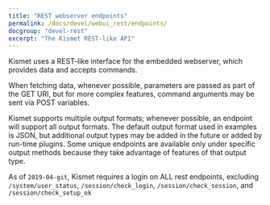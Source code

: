 ```yaml
---
title: "REST webserver endpoints"
permalink: /docs/devel/webui_rest/endpoints/
docgroup: "devel-rest"
excerpt: "The Kismet REST-like API"
---
```


Kismet uses a REST-like interface for the embedded webserver, which provides data and accepts commands.  

When fetching data, whenever possible, parameters are passed as part of the GET URI, but for more complex features, command arguments may be sent via POST variables.

Kismet supports multiple output formats; whenever possible, an endpoint will support all output formats.  The default output format used in examples is JSON, but additional output types may be added in the future or added by run-time plugins.  Some unique endpoints are available only under specific output methods because they take advantage of features of that output type.

As of `2019-04-git`, Kismet requires a login on ALL rest endpoints, excluding `/system/user_status`, `/session/check_login`, `/session/check_session`, and `/session/check_setup_ok`
